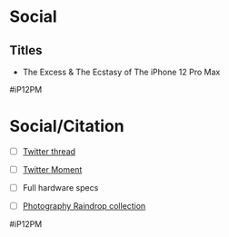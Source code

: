 # Social
## Titles
* The Excess & The Ecstasy of The iPhone 12 Pro Max

#iP12PM

# Social/Citation
- [ ] [Twitter thread](https://twitter.com/NeoYokel/status/1335313244949508101)

- [ ] [Twitter Moment](https://twitter.com/i/events/1335684188654231552?s=20)

- [ ] Full hardware specs

- [ ] [Photography Raindrop collection](https://raindrop.io/collection/15007128)

#iP12PM